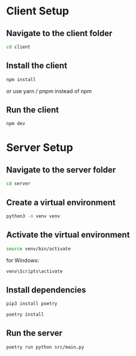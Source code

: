 # Client Setup

## Navigate to the client folder

```bash
cd client
```

## Install the client

```bash
npm install
```

or use yarn / pnpm instead of npm

## Run the client

```bash
npm dev
```

# Server Setup

## Navigate to the server folder

```bash
cd server
```

## Create a virtual environment

```bash
python3 -m venv venv
```

## Activate the virtual environment

```bash
source venv/bin/activate
```

for Windows:

```bash
venv\Scripts\activate
```

## Install dependencies

```bash
pip3 install poetry
````

```bash
poetry install
```

## Run the server

```bash
poetry run python src/main.py
```